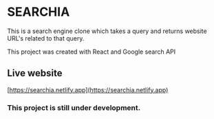 # SEARCHIA
This is a search engine clone which takes a query and returns website URL's related to that query.

This project was created with React and Google search API

## Live website
[https://searchia.netlify.app](https://searchia.netlify.app)


### This project is still under development.